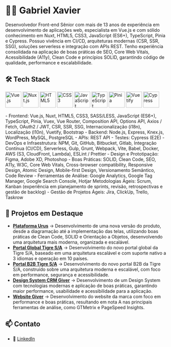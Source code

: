 # 👨‍💻 Gabriel Xavier

Desenvolvedor Front-end Sênior com mais de 13 anos de experiência em desenvolvimento de aplicações web, especialista em Vue.js e com sólido conhecimento em Nuxt, HTML5, CSS3, JavaScript (ES6+), TypeScript, Pinia e Cypress. Possuo vivência em CI/CD, arquiteturas modernas (CSR, SSR, SSG), soluções serverless e integração com APIs REST. Tenho experiência consolidada na aplicação de boas práticas de SEO, Core Web Vitals, Acessibilidade (A11y), Clean Code e princípios SOLID, garantindo código de qualidade, performance e escalabilidade.

## 🛠️ Tech Stack
<p align="left">
  <img src="https://cdn.jsdelivr.net/gh/devicons/devicon/icons/vuejs/vuejs-original.svg" alt="Vue.js" width="50" height="50"/>
  <img src="https://cdn.jsdelivr.net/gh/devicons/devicon/icons/nuxtjs/nuxtjs-original.svg" alt="Nuxt.js" width="50" height="50"/>
  <img src="https://cdn.jsdelivr.net/gh/devicons/devicon/icons/html5/html5-original.svg" alt="HTML5" width="50" height="50"/>
  <img src="https://cdn.jsdelivr.net/gh/devicons/devicon/icons/css3/css3-original.svg" alt="CSS3" width="50" height="50"/>
  <img src="https://cdn.jsdelivr.net/gh/devicons/devicon/icons/javascript/javascript-original.svg" alt="JavaScript" width="50" height="50"/>
  <img src="https://cdn.jsdelivr.net/gh/devicons/devicon/icons/typescript/typescript-original.svg" alt="TypeScript" width="50" height="50"/>
  <img src="https://pinia.vuejs.org/logo.svg" alt="Pinia" width="50" height="50"/>
  <img src="https://cdn.jsdelivr.net/gh/devicons/devicon/icons/vuetify/vuetify-original.svg" alt="Vuetify" width="50" height="50"/>
  <img src="https://cdn.jsdelivr.net/gh/devicons/devicon/icons/cypressio/cypressio-original.svg" alt="Cypress" width="50" height="50"/>
</p>  
- Frontend: Vue.js, Nuxt, HTML5, CSS3, SASS/LESS, JavaScript (ES6+), TypeScript, Pinia, Vuex, Vue Router, Composition API, Options API, Axios / Fetch, OAuth2 / JWT, CSR, SSR, SSG, Internacionalização (i18n), Localização (l10n), Vuetify, Bootstrap
- Backend: Node.js, Express, Knex.js, WordPress, MySQL, PostgreSQL
- APIs: REST API
- Testes: Cypress (E2E)
- DevOps e Infraestrutura: NPM, Git, GitHub, Bitbucket, Gitlab, Integração Contínua (CI/CD), Serverless, Gulp, Grunt, Webpack, Vite, Babel, Docker, AWS (S3, CloudFront, Lambda), ESLint / Prettier
- Design e Prototipação: Figma, Adobe XD, Photoshop
- Boas Práticas: SOLID, Clean Code, SEO, A11y, W3C, Core Web Vitals, Cross-browser compatibility, Responsive Design, Atomic Design, Mobile-first Design, Versionamento Semântico, Code Review
- Ferramentas de Análise: Google Analytics, Google Tag Manager, Google Search Console, Hotjar
Metodologias Ágeis: Scrum, Kanban (experiência em planejamento de sprints, revisão, retrospectivas e gestão de backlog)
- Gestão de Projetos Ágeis: Jira, ClickUp, Trello, Taskrow

## 📂 Projetos em Destaque

- [**Plataforma Urus**](https://app.urusoficial.com.br) → Desenvolvimento de uma nova versão do produto, desde a diagramação até a implementação das telas, utilizando boas práticas de Clean Code, SOLID e Orientação a Objetos, desenvolvendo uma arquitetura mais moderna, organizada e escalável.
- [**Portal Global Tigre S/A**](https://www.tigre.com.br) → Desenvolvimento do novo portal global da Tigre S/A, baseado em uma arquitetura escalável e com suporte nativo a 3 idiomas e operação em 10 países.
- [**Portal B2B Tigre S/A**](https://e.tigre.com) → Desenvolvimento do novo portal B2B da Tigre S/A, construído sobre uma arquitetura moderna e escalável, com foco em performance, segurança e acessibilidade.
- [**Design System CRM Giver**](https://cli.giver.com.br/administrador) → Desenvolvimento de um Design System com tecnologias modernas e aplicação de boas práticas, garantindo maior performance, usabilidade e acessibilidade para a aplicação.
- [**Website Giver**](https://www.giver.com.br/) → Desenvolvimento do website da marca com foco em performance e boas práticas, resultando em nota A nas principais ferramentas de análise, como GTMetrix e PageSpeed Insights.



## 📫 Contato

- 💼 [LinkedIn](https://linkedin.com/in/gabrielxavier)  

<!--
**gabrielxavier/gabrielxavier** is a ✨ _special_ ✨ repository because its `README.md` (this file) appears on your GitHub profile.

Here are some ideas to get you started:

- 🔭 I’m currently working on ...
- 🌱 I’m currently learning ...
- 👯 I’m looking to collaborate on ...
- 🤔 I’m looking for help with ...
- 💬 Ask me about ...
- 📫 How to reach me: ...
- 😄 Pronouns: ...
- ⚡ Fun fact: ...
-->

